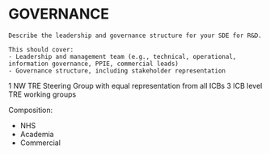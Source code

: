 # GOVERNANCE  

```{note}
Describe the leadership and governance structure for your SDE for R&D.

This should cover:
- Leadership and management team (e.g., technical, operational, information governance, PPIE, commercial leads)
- Governance structure, including stakeholder representation
```

1 NW TRE Steering Group with equal representation from all ICBs
3 ICB level TRE working groups

Composition:

- NHS
- Academia
- Commercial
